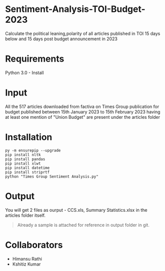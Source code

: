 # Sentiment-Analysis-TOI-Budget-2023
Calculate the political leaning,polarity of all articles published in TOI 15 days below and 15 days post budget announcement in 2023

# Requirements
Python 3.0 - Install

# Input
All the 517 articles downloaded from factiva on Times Group publication for budget published between 15th January 2023 to 15th February 2023 having at least one mention of "Union Budget" are present under the articles folder

# Installation
```
py -m ensurepip --upgrade
pip install nltk
pip install pandas
pip install xlwt
pip install datetime
pip install striprtf
python "Times Group Sentiment Analysis.py"

```
# Output
You will get 2 files as ourput - CCS.xls, Summary Statistics.xlsx in the articles folder itself.
> Already a sample is attached for reference in output folder in git.

# Collaborators
- Himansu Rathi
- Kshitiz Kumar
